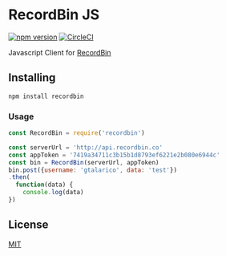 # RecordBin JS

[![npm version](https://badge.fury.io/js/recordbin.svg)](https://badge.fury.io/js/recordbin)
[![CircleCI](https://circleci.com/gh/gtalarico/recordbin-js.svg?style=svg)](https://circleci.com/gh/gtalarico/recordbin-js)

Javascript Client for [RecordBin](http://www.github.com/gtalarico/recordbin-api)


## Installing

```
npm install recordbin
```

### Usage

```js
const RecordBin = require('recordbin')

const serverUrl = 'http://api.recordbin.co'
const appToken = '7419a34711c3b15b1d8793ef6221e2b080e6944c'
const bin = RecordBin(serverUrl, appToken)
bin.post({username: 'gtalarico', data: 'test'})
.then(
  function(data) {
    console.log(data)
})
```

## License

[MIT](https://opensource.org/licenses/MIT)
